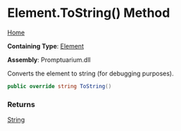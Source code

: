 # Element\.ToString\(\) Method

[Home](../../../README.md)

**Containing Type**: [Element](../README.md)

**Assembly**: Promptuarium\.dll

  
Converts the element to string \(for debugging purposes\)\.

```csharp
public override string ToString()
```

### Returns

[String](https://docs.microsoft.com/en-us/dotnet/api/system.string)

